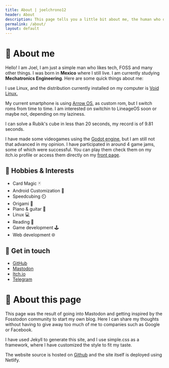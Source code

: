 ```yaml
---
title: About | joelchrono12
header: About
description: This page tells you a little bit about me, the human who did this, and some extra info about this site.
permalink: /about/
layout: default
---
```

# 👤 About me 
Hello! I am Joel, I am just a simple man who likes tech, FOSS and many other things. I was born in **Mexico** where I still live. I am currently studying **Mechatronics Engineering**. Here are some quick things about me:

I use Linux, and the distribution currently installed on my computer is [Void Linux.](https://voidlinux.org) 

My current smartphone is using [Arrow OS](https://arrowos.net/), as custom rom, but I switch roms from time to time. I am interested on switchin to LineageOS soon or maybe not, depending on my laziness.

I can solve a Rubik's cube in less than 20 seconds, my record is of 9.81 seconds.

I have made some videogames using the [Godot engine](https://godotengine.org), but I am still not that advanced in my opinion. I have participated in around 4 game jams, some of which were successful. You can play them check them on my itch.io profile or access them directly on my [front page](/). 

## 🍿 Hobbies & Interests 

* Card Magic 🃏
* Android Customization 📱
* Speedcubing ⏲️
* Origami 📃
* Piano & guitar 🎹
* Linux 💻
* Reading 📖
* Game development 🕹️
* Web development 🌐

## 💬 Get in touch

* [GitHub](https://github.com/joelchrono12)
* [Mastodon](https://fosstodon.org/@joeligj12)
* [Itch.io](https://joelchrono12.itch.io/)
* [Telegram](https://t.me/joelchrono12)

# 📰 About this page

This page was the result of going into Mastodon and getting inspired by the Fosstodon community to start my own blog. Here I can share my thoughts without having to give away too much of me to companies such as Google or Facebook.

I have used Jekyll to generate this site, and I use simple.css as a framework, where I have customized the style to fit my taste.

The website source is hosted on [Github](https://github.com/joelchrono12/jekyll-site-test.css) and the site itself is deployed using Netlify.


